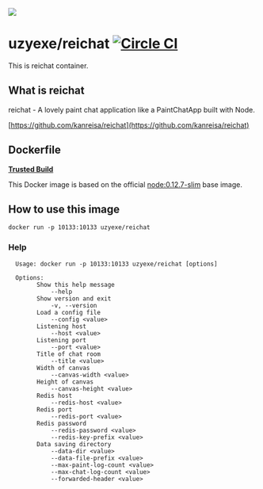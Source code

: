 [![](https://badge.imagelayers.io/uzyexe/reichat:latest.svg)](https://imagelayers.io/?images=uzyexe/reichat:latest 'Get your own badge on imagelayers.io')

# uzyexe/reichat  [![Circle CI](https://circleci.com/gh/uzyexe/dockerfile-reichat.svg?style=svg)](https://circleci.com/gh/uzyexe/dockerfile-reichat)

This is reichat container.

## What is reichat

reichat - A lovely paint chat application like a PaintChatApp built with Node.

[https://github.com/kanreisa/reichat](https://github.com/kanreisa/reichat)

## Dockerfile

[**Trusted Build**](https://hub.docker.com/r/uzyexe/reichat/)

This Docker image is based on the official [node:0.12.7-slim](https://hub.docker.com/_/node/) base image.

## How to use this image

```
docker run -p 10133:10133 uzyexe/reichat
```

### Help

```
  Usage: docker run -p 10133:10133 uzyexe/reichat [options]

  Options:
        Show this help message
            --help
        Show version and exit
            -v, --version
        Load a config file
            --config <value>
        Listening host
            --host <value>
        Listening port
            --port <value>
        Title of chat room
            --title <value>
        Width of canvas
            --canvas-width <value>
        Height of canvas
            --canvas-height <value>
        Redis host
            --redis-host <value>
        Redis port
            --redis-port <value>
        Redis password
            --redis-password <value>
            --redis-key-prefix <value>
        Data saving directory
            --data-dir <value>
            --data-file-prefix <value>
            --max-paint-log-count <value>
            --max-chat-log-count <value>
            --forwarded-header <value>
```
